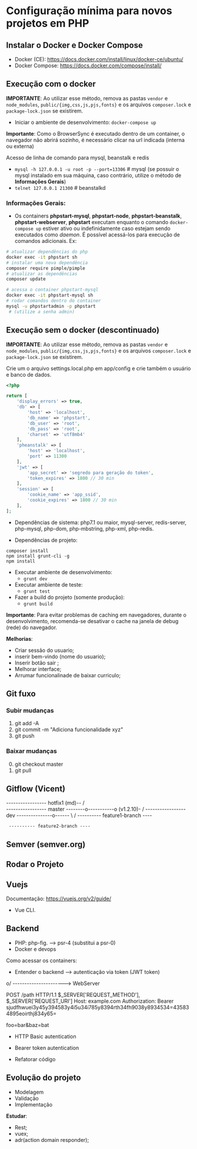 # Configuração mínima para novos projetos em PHP

## Instalar o Docker e Docker Compose

- Docker (CE): https://docs.docker.com/install/linux/docker-ce/ubuntu/
- Docker Compose: https://docs.docker.com/compose/install/

## Execução com o docker

**IMPORTANTE**: Ao utilizar esse método, remova as pastas `vendor` e `node_modules`, `public/{img,css,js,pjs,fonts}` e os arquivos `composer.lock` e `package-lock.json` se existirem.

- Iniciar o ambiente de desenvolvimento: `docker-compose up`

**Importante**: Como o BrowserSync é executado dentro de um container, o navegador não abrirá sozinho, é necessário clicar na url indicada (interna ou externa)


Acesso de linha de comando para mysql, beanstalk e redis
- `mysql -h 127.0.0.1 -u root -p --port=13306` # mysql (se possuir o mysql instalado em sua máquina, caso contrário, utilize o método de **Informações Gerais**)
- `telnet 127.0.0.1 21300` # beanstalkd


### Informações Gerais:

- Os containers **phpstart-mysql**, **phpstart-node**, **phpstart-beanstalk**, **phpstart-webserver**, **phpstart** executam enquanto o comando `docker-compose up` estiver ativo ou indefinidamente caso estejam sendo executados como *daemon*. É possível acessá-los para execução de comandos adicionais. Ex:

```sh
# atualizar dependências do php
docker exec -it phpstart sh
# instalar uma nova dependência
composer require pimple/pimple
# atualizar as dependências
composer update
```

```sh
# acessa o container phpstart-mysql
docker exec -it phpstart-mysql sh
# rodar comandos dentro do container
mysql -u phpstartadmin -p phpstart
 # (utilize a senha admin)
 ```


## Execução sem o docker (descontinuado)

**IMPORTANTE**: Ao utilizar esse método, remova as pastas `vendor` e `node_modules`, `public/{img,css,js,pjs,fonts}` e os arquivos `composer.lock` e `package-lock.json` se existirem.

Crie um o arquivo settings.local.php em app/config e crie também o usuário e banco de dados.
```php
<?php

return [
    'display_errors' => true,
    'db' => [
        'host' => 'localhost',
        'db_name' => 'phpstart',
        'db_user' => 'root',
        'db_pass' => 'root',
        'charset' => 'utf8mb4'
    ],
    'pheanstalk' => [
        'host' => 'localhost',
        'port' => 11300
    ],
    'jwt' => [
        'app_secret' => 'segredo para geração do token',
        'token_expires' => 1800 // 30 min
    ],
    'session' => [
        'cookie_name' => 'app_ssid',
        'cookie_expires' => 1800 // 30 min
    ],
];

```

- Dependências de sistema:
php7.1 ou maior, mysql-server, redis-server, php-mysql, php-dom, php-mbstring, php-xml, php-redis.

- Dependências de projeto:

```
composer install
npm install grunt-cli -g
npm install
```
- Executar ambiente de desenvolvimento:
    - `grunt dev`
- Executar ambiente de teste:
    - `grunt test`
- Fazer a build do projeto (somente produção):
    - `grunt build`

**Importante**: Para evitar problemas de caching em navegadores, durante o desenvolvimento, recomenda-se desativar o cache na janela de debug (rede) do navegador.

**Melhorias**:

- Criar sessão do usuario;
- inserir bem-vindo (nome do usuario);
- Inserir botão sair ;
- Melhorar interface;
- Arrumar funcionalinade de baixar curriculo;
## Git fuxo

### Subir mudanças

1. git add -A
2. git commit -m "Adiciona funcionalidade xyz"
3. git push

### Baixar mudanças

0. git checkout master
1. git pull

## Gitflow (Vicent)


----------------- hotfix1 (md)--
    /                           \
----------------- master --------o-----------o (v1.2.10)-
                                            /
----------------- dev ---------------o------
    \                               /
     ---------- feature1-branch ----
                                   
     ---------- feature2-branch ----
## Semver (semver.org)

## Rodar o Projeto

## Vuejs

Documentação: https://vuejs.org/v2/guide/
- Vue CLI. 

## Backend
- PHP: php-fig. --> psr-4 (substitui a psr-0)
- Docker e devops

Como acessar os containers:
    



- Entender o backend --> autenticação via token (JWT token)

 o/ ----------------------> WebServer



POST /path HTTP/1.1 $_SERVER['REQUEST_METHOD'], $_SERVER['REQUEST_URI']
Host: example.com
Authorization: Bearer sjudfhwuei3y45y394583y4i5u34i785y8394rth34fh9038y8934534=435834895eoirthj834y65=

foo=bar&baz=bat

- HTTP Basic autentication
- Bearer token autentication

- Refatorar código

## Evolução do projeto
- Modelagem
- Validação
- Implementação

**Estudar**:
- Rest;
- vuex;
- adr(action domain responder);